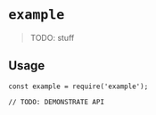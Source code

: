 # `example`

> TODO: stuff

## Usage

```
const example = require('example');

// TODO: DEMONSTRATE API
```
